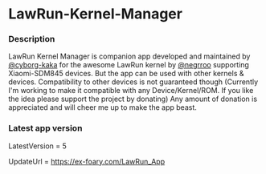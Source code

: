 # LawRun-Kernel-Manager 

### Description
LawRun Kernel Manager is companion app developed and maintained by [@cyborg-kaka](https://github.com/cyborg-kaka) for the awesome LawRun kernel by [@negrroo](https://github.com/negrroo) supporting Xiaomi-SDM845 devices. But the app can be used with other kernels &amp; devices. Compatibility to other devices is not guaranteed though (Currently I'm working to make it compatible with any Device/Kernel/ROM. If you like the idea please support the project by donating) Any amount of donation is appreciated and will cheer me up to make the app beast.


### Latest app version
LatestVersion = 5

UpdateUrl = https://ex-foary.com/LawRun_App